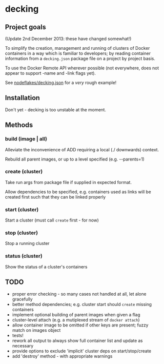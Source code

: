 # decking

## Project goals

(Update 2nd December 2013: these have changed somewhat!)

To simplify the creation, management and running of clusters
of Docker containers in a way which is familiar to developers;
by reading container information from a `decking.json` package file
on a project by project basis.

To use the Docker Remote API wherever possible (not everywhere, does
not appear to support -name and -link flags yet).

See [nodeflakes/decking.json](https://github.com/makeusabrew/nodeflakes/blob/master/decking.json)
for a *very* rough example!

## Installation

Don't yet - decking is too unstable at the moment.

## Methods

### build (image | all)

Alleviate the inconvenience of ADD requiring a local (./ downwards)
context.

Rebuild all parent images, or up to a level specified (e.g. --parents=1)

### create (cluster)

Take run args from package file if supplied in expected format.

Allow dependencies to be specified, e.g. containers used as links
will be created first such that they can be linked properly

### start (cluster)

Start a cluster (must call `create` first - for now)

### stop (cluster)

Stop a running cluster

### status (cluster)

Show the status of a cluster's containers

## TODO

* proper error checking - so many cases not handled at all, let alone gracefully
* better method dependencies; e.g. cluster start should `create` missing containers
* implement optional building of parent images when given a flag
* cluster-level attach (e.g. a mutiplexed stream of `docker attach`)
* allow container image to be omitted if other keys are present; fuzzy match on images object
* tests!
* rework all output to always show full container list and update as necessary
* provide options to exclude 'implicit' cluster deps on start/stop/create
* add 'destroy' method - with appropriate warnings
